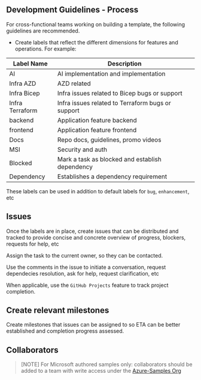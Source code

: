 ## Development Guidelines - Process

For cross-functional teams working on building a template, the following guidelines are recommended.

- Create labels that reflect the different dimensions for features and operations. For example:

| Label Name | Description                          |
| ---------- | ------------------------------------ |
| AI         | AI implementation and implementation |
| Infra AZD        | AZD related         |
| Infra Bicep| Infra issues related to Bicep bugs or support |
| Infra Terraform | Infra issues related to Terraform bugs or support |
| backend    | Application feature backend          |
| frontend   | Application feature frontend         |
| Docs       | Repo docs, guidelines, promo videos  |
| MSI        | Security and auth                    |
| Blocked    | Mark a task as blocked and establish dependency |
| Dependency | Establishes a dependency requirement |

These labels can be used in addition to default labels for `bug`, `enhancement`, etc


## Issues

Once the labels are in place, create issues that can be distributed and tracked to provide concise and concrete overview of progress, blockers, requests for help, etc

Assign the task to the current owner, so they can be contacted.

Use the comments in the issue to initiate a conversation, request dependecies resolution, ask for help, request clarification, etc

When applicable, use the `GitHub Projects` feature to track project completion.

## Create relevant milestones

Create milestones that issues can be assigned to so ETA can be better established and completion progress assessed.

## Collaborators

> [NOTE]
> For Microsoft authored samples only: collaborators should be added to a team with write access under the [Azure-Samples Org](https://github.com/Azure-Samples)